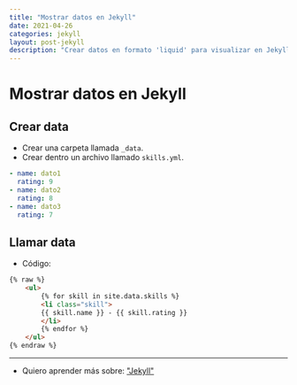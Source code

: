 ```yaml
---
title: "Mostrar datos en Jekyll"
date: 2021-04-26
categories: jekyll
layout: post-jekyll
description: "Crear datos en formato 'liquid' para visualizar en Jekyll."
---
```


# Mostrar datos en Jekyll

## Crear data

- Crear una carpeta llamada `_data`.
- Crear dentro un archivo llamado `skills.yml`.

````yml
- name: dato1
  rating: 9
- name: dato2
  rating: 8
- name: dato3
  rating: 7
````

## Llamar data

- Código:

````html
{% raw %}
    <ul>
        {% for skill in site.data.skills %}
        <li class="skill">
        {{ skill.name }} - {{ skill.rating }}
        </li>
        {% endfor %}
    </ul>
{% endraw %}
````

***

- Quiero aprender más sobre: ["Jekyll"](../00/jekyll)
